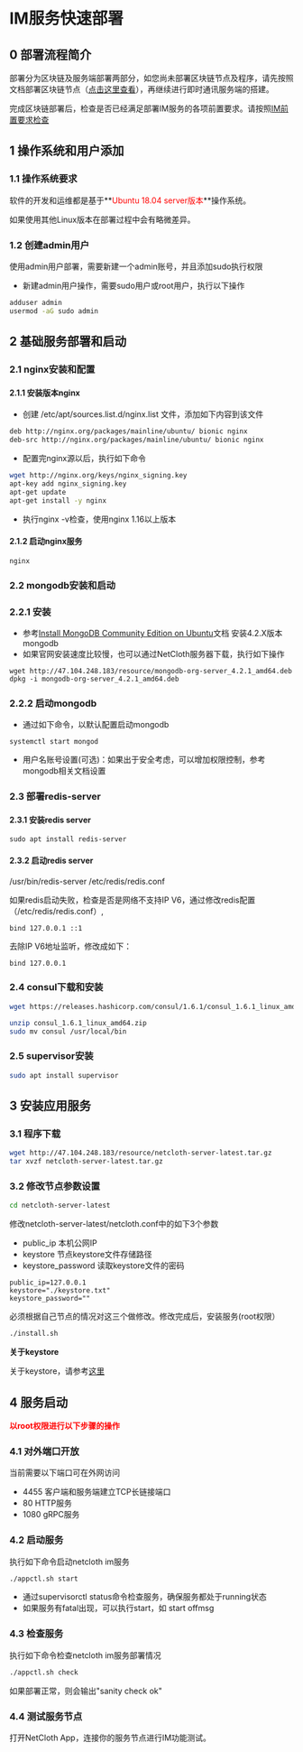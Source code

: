 # IM服务快速部署

## 0 部署流程简介

部署分为区块链及服务端部署两部分，如您尚未部署区块链节点及程序，请先按照文档部署区块链节点（[点击这里查看](../get-started/how-to-join-testnet.md)），再继续进行即时通讯服务端的搭建。

完成区块链部署后，检查是否已经满足部署IM服务的各项前置要求。请按照[IM前置要求检查](./im-prerequisite.md)

## 1 操作系统和用户添加

### 1.1 操作系统要求

软件的开发和运维都是基于**<font color=red>Ubuntu 18.04 server版本</font>**操作系统。

如果使用其他Linux版本在部署过程中会有略微差异。

### 1.2 创建admin用户

使用admin用户部署，需要新建一个admin账号，并且添加sudo执行权限

* 新建admin用户操作，需要sudo用户或root用户，执行以下操作

```bash
adduser admin
usermod -aG sudo admin
```

## 2 基础服务部署和启动

### 2.1 nginx安装和配置

#### 2.1.1 安装版本nginx

* 创建 /etc/apt/sources.list.d/nginx.list 文件，添加如下内容到该文件
  
```bash
deb http://nginx.org/packages/mainline/ubuntu/ bionic nginx
deb-src http://nginx.org/packages/mainline/ubuntu/ bionic nginx
```

* 配置完nginx源以后，执行如下命令
  
```bash
wget http://nginx.org/keys/nginx_signing.key
apt-key add nginx_signing.key
apt-get update
apt-get install -y nginx
```

* 执行nginx -v检查，使用nginx 1.16以上版本

#### 2.1.2 启动nginx服务

```
nginx
```

### 2.2 mongodb安装和启动

### 2.2.1 安装

* 参考[Install MongoDB Community Edition on Ubuntu](https://docs.mongodb.com/manual/tutorial/install-mongodb-on-ubuntu/#install-mongodb-community-edition-using-deb-packages)文档 安装4.2.X版本 mongodb 
* 如果官网安装速度比较慢，也可以通过NetCloth服务器下载，执行如下操作

``` shell
wget http://47.104.248.183/resource/mongodb-org-server_4.2.1_amd64.deb
dpkg -i mongodb-org-server_4.2.1_amd64.deb
```

### 2.2.2 启动mongodb

* 通过如下命令，以默认配置启动mongodb

```
systemctl start mongod
```

* 用户名账号设置(可选)：如果出于安全考虑，可以增加权限控制，参考mongodb相关文档设置

### 2.3 部署redis-server

#### 2.3.1 安装redis server

```
sudo apt install redis-server
```

#### 2.3.2 启动redis server

/usr/bin/redis-server /etc/redis/redis.conf

如果redis启动失败，检查是否是网络不支持IP V6，通过修改redis配置（/etc/redis/redis.conf）,
 
 ```
 bind 127.0.0.1 ::1
 ```
 去除IP V6地址监听，修改成如下：
 
 ```
 bind 127.0.0.1
 ```

### 2.4 consul下载和安装

```bash
wget https://releases.hashicorp.com/consul/1.6.1/consul_1.6.1_linux_amd64.zip

unzip consul_1.6.1_linux_amd64.zip
sudo mv consul /usr/local/bin
```

### 2.5 supervisor安装

```bash
sudo apt install supervisor
```

## 3 安装应用服务

### 3.1 程序下载

```bash
wget http://47.104.248.183/resource/netcloth-server-latest.tar.gz
tar xvzf netcloth-server-latest.tar.gz
```

### 3.2 修改节点参数设置

```bash
cd netcloth-server-latest
```

修改netcloth-server-latest/netcloth.conf中的如下3个参数

* public_ip 本机公网IP
* keystore  节点keystore文件存储路径
* keystore_password 读取keystore文件的密码

```
public_ip=127.0.0.1
keystore="./keystore.txt"
keystore_password=""
```

必须根据自己节点的情况对这三个做修改。修改完成后，安装服务(root权限）

```bash
./install.sh
```

**关于keystore**

关于keystore，请参考[这里](../advanced/keys.md)

## 4 服务启动

**<font color=red>以root权限进行以下步骤的操作</font>**

### 4.1 对外端口开放

当前需要以下端口可在外网访问

* 4455 客户端和服务端建立TCP长链接端口
* 80   HTTP服务
* 1080 gRPC服务

### 4.2 启动服务

执行如下命令启动netcloth im服务

```bash
./appctl.sh start
```

* 通过supervisorctl status命令检查服务，确保服务都处于running状态
* 如果服务有fatal出现，可以执行start，如 start offmsg

### 4.3 检查服务

执行如下命令检查netcloth im服务部署情况

```bash
./appctl.sh check
```

如果部署正常，则会输出"sanity check ok"

### 4.4 测试服务节点

打开NetCloth App，连接你的服务节点进行IM功能测试。
